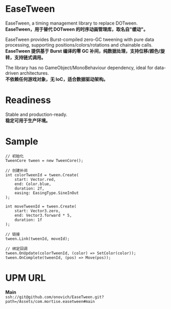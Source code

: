 # EaseTween  
EaseTween, a timing management library to replace DOTween.  <br/>
**EaseTween，用于替代 DOTween 的时序动画管理库，取名自"缓动"。**  

EaseTween provides Burst-compiled zero-GC tweening with pure data processing, supporting positions/colors/rotations and chainable calls.  <br/>
**EaseTween 提供基于 Burst 编译的零 GC 补间，纯数据处理，支持位移/颜色/旋转，支持链式调用。**  

The library has no GameObject/MonoBehaviour dependency, ideal for data-driven architectures.  <br/>
**不依赖任何游戏对象，无 IoC，适合数据驱动架构。**

# Readiness  
Stable and production-ready.  <br/>
**稳定可用于生产环境。**  

# Sample  
```
// 初始化
TweenCore tween = new TweenCore(); 

// 创建补间
int colorTweenId = tween.Create(
    start: Vector.red, 
    end: Color.blue, 
    duration: 2f, 
    easing: EasingType.SineInOut
);

int moveTweenId = tween.Create(
    start: Vector3.zero,
    end: Vector3.forward * 5,
    duration: 1f
);

// 链接
tween.Link(tweenId, moveId);

// 绑定回调
tween.OnUpdate(colorTweenId, (color) => SetColor(color)); 
tween.OnComplete(tweenId, (pos) => Move(pos));
```
# UPM URL  
**Main**  
`ssh://git@github.com/onovich/EaseTween.git?path=/Assets/com.mortise.easetween#main`  